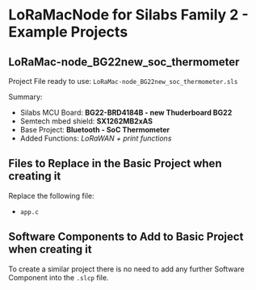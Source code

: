 
# LoRaMacNode for Silabs Family 2 - Example Projects

## LoRaMac-node_BG22new_soc_thermometer

Project File ready to use: `LoRaMac-node_BG22new_soc_thermometer.sls`

Summary:
-	Silabs MCU Board: **BG22-BRD4184B - new Thuderboard BG22**
-	Semtech mbed shield: **SX1262MB2xAS**
-	Base Project: **Bluetooth - SoC Thermometer**
-	Added Functions: *LoRaWAN + print functions*

## Files to Replace in the Basic Project when creating it

Replace the following file:
-	`app.c`

## Software Components to Add to Basic Project when creating it

To create a similar project there is no need to add any further Software Component into the `.slcp` file.
